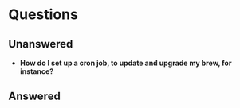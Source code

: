 # Questions

## Unanswered

- **How do I set up a cron job, to update and upgrade my brew, for instance?**

## Answered
